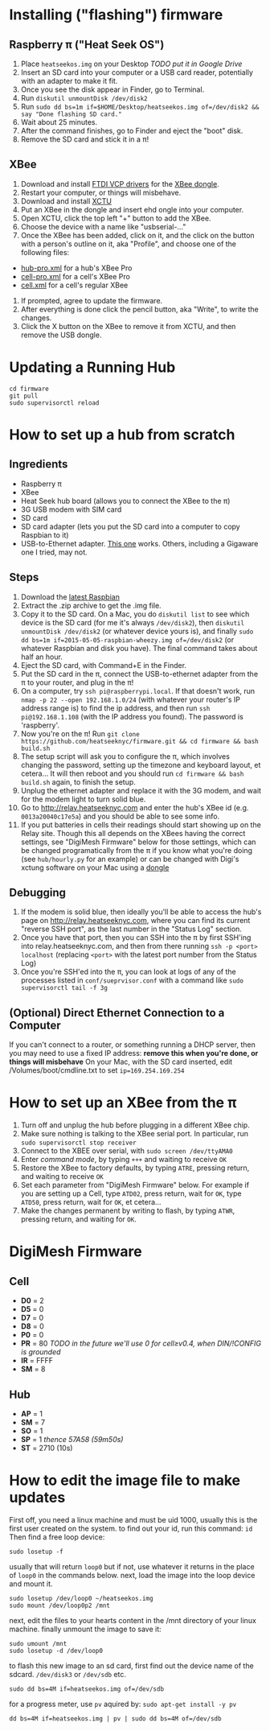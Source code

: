 # Installing ("flashing") firmware

## Raspberry π ("Heat Seek OS")
1. Place `heatseekos.img` on your Desktop _TODO put it in Google Drive_
1. Insert an SD card into your computer or a USB card reader, potentially with an adapter to make it fit.
1. Once you see the disk appear in Finder, go to Terminal.
1. Run `diskutil unmountDisk /dev/disk2`
1. Run `sudo dd bs=1m if=$HOME/Desktop/heatseekos.img of=/dev/disk2 && say "Done flashing SD card."`
1. Wait about 25 minutes.
1. After the command finishes, go to Finder and eject the "boot" disk.
1. Remove the SD card and stick it in a π!

## XBee
1. Download and install [FTDI VCP drivers](http://www.ftdichip.com/Drivers/VCP.htm) for the [XBee dongle](https://www.sparkfun.com/products/11697).
1. Restart your computer, or things will misbehave.
1. Download and install [XCTU](http://www.digi.com/products/xbee-rf-solutions/xctu-software/xctu)
1. Put an XBee in the dongle and insert ehd ongle into your computer.
1. Open XCTU, click the top left "+" button to add the XBee.
1. Choose the device with a name like "usbserial-…"
1. Once the XBee has been added, click on it, and the click on the button with a person's outline on it, aka "Profile", and choose one of the following files:
  - [hub-pro.xml](https://raw.githubusercontent.com/heatseeknyc/firmware/master/xctung/hub-pro.xml) for a hub's XBee Pro
  - [cell-pro.xml](https://raw.githubusercontent.com/heatseeknyc/firmware/master/xctung/cell-pro.xml) for a cell's XBee Pro
  - [cell.xml](https://raw.githubusercontent.com/heatseeknyc/firmware/master/xctung/cell.xml) for a cell's regular XBee
1. If prompted, agree to update the firmware.
1. After everything is done click the pencil button, aka "Write", to write the changes.
1. Click the X button on the XBee to remove it from XCTU, and then remove the USB dongle.

# Updating a Running Hub

    cd firmware
    git pull
    sudo supervisorctl reload

# How to set up a hub from scratch

## Ingredients
- Raspberry π
- XBee
- Heat Seek hub board (allows you to connect the XBee to the π)
- 3G USB modem with SIM card
- SD card
- SD card adapter (lets you put the SD card into a computer to copy Raspbian to it)
- USB-to-Ethernet adapter. [This one](http://www.amazon.com/Cable-Matters%C2%AE-SuperSpeed-Gigabit-Ethernet/dp/B00BBD7NFU) works. Others, including a Gigaware one I tried, may not.

## Steps
1. Download the [latest Raspbian](http://downloads.raspberrypi.org/raspbian_latest)
1. Extract the .zip archive to get the .img file.
1. Copy it to the SD card. On a Mac, you do `diskutil list` to see which device is the SD card (for me it's always `/dev/disk2`), then `diskutil unmountDisk /dev/disk2` (or whatever device yours is), and finally `sudo dd bs=1m if=2015-05-05-raspbian-wheezy.img of=/dev/disk2` (or whatever Raspbian and disk you have). The final command takes about half an hour.
1. Eject the SD card, with Command+E in the Finder.
1. Put the SD card in the π, connect the USB-to-ethernet adapter from the π to your router, and plug in the π!
1. On a computer, try `ssh pi@raspberrypi.local`. If that doesn't work, run `nmap -p 22 --open 192.168.1.0/24` (with whatever your router's IP address range is) to find the ip address, and then run `ssh pi@192.168.1.108` (with the IP address you found). The password is 'raspberry'.
1. Now you're on the π! Run `git clone https://github.com/heatseeknyc/firmware.git && cd firmware && bash build.sh`
1. The setup script will ask you to configure the π, which involves changing the password, setting up the timezone and keyboard layout, et cetera… It will then reboot and you should run `cd firmware && bash build.sh` again, to finish the setup.
1. Unplug the ethernet adapter and replace it with the 3G modem, and wait for the modem light to turn solid blue.
1. Go to http://relay.heatseeknyc.com and enter the hub's XBee id (e.g. `0013a20040c17e5a`) and you should be able to see some info.
1. If you put batteries in cells their readings should start showing up on the Relay site. Though this all depends on the XBees having the correct settings, see "DigiMesh Firmware" below for those settings, which can be changed programatically from the π if you know what you're doing (see `hub/hourly.py` for an example) or can be changed with Digi's xctung software on your Mac using a [dongle](https://www.sparkfun.com/products/11697)

## Debugging
1. If the modem is solid blue, then ideally you'll be able to access the hub's page on http://relay.heatseeknyc.com, where you can find its current "reverse SSH port", as the last number in the "Status Log" section.
1. Once you have that port, then you can SSH into the π by first SSH'ing into relay.heatseeknyc.com, and then from there running `ssh -p <port> localhost` (replacing `<port>` with the latest port number from the Status Log)
1. Once you're SSH'ed into the π, you can look at logs of any of the processes listed in `conf/sueprvisor.conf` with a command like `sudo supervisorctl tail -f 3g`

## (Optional) Direct Ethernet Connection to a Computer
If you can't connect to a router, or something running a DHCP server, then you may need to use a fixed IP address:
**remove this when you're done, or things will misbehave**
On your Mac, with the SD card inserted, edit /Volumes/boot/cmdline.txt to set `ip=169.254.169.254`


# How to set up an XBee from the π
1. Turn off and unplug the hub before plugging in a different XBee chip.
1. Make sure nothing is talking to the XBee serial port. In particular, run `sudo supervisorctl stop receiver`
1. Connect to the XBEE over serial, with `sudo screen /dev/ttyAMA0`
1. Enter *command mode*, by typing `+++` and waiting to receive `OK`
1. Restore the XBee to factory defaults, by typing `ATRE`, pressing return, and waiting to receive `OK`
1. Set each parameter from "DigiMesh Firmware" below. For example if you are setting up a Cell, type `ATD02`, press return, wait for `OK`, type `ATD50`, press return, wait for `OK`, et cetera…
1. Make the changes permanent by writing to flash, by typing `ATWR`, pressing return, and waiting for `OK`.

# DigiMesh Firmware

## Cell
- **D0** = 2
- **D5** = 0
- **D7** = 0
- **D8** = 0
- **P0** = 0
- **PR** = 80 *TODO in the future we'll use 0 for cell≥v0.4, when DIN/!CONFIG is grounded*
- **IR** = FFFF
- **SM** = 8

## Hub
- **AP** = 1
- **SM** = 7
- **SO** = 1
- **SP** = 1 *thence 57A58 (59m50s)*
- **ST** = 2710 (10s)

# How to edit the image file to make updates

First off, you need a linux machine and must be uid 1000, usually this is the first user created on the system. 
to find out your id, run this command: `id`
Then find a free loop device:

    sudo losetup -f

usually that will return `loop0` but if not, use whatever it returns in the place of `loop0` in the commands below.
next, load the image into the loop device and mount it.

    sudo losetup /dev/loop0 ~/heatseekos.img
    sudo mount /dev/loop0p2 /mnt

next, edit the files to your hearts content in the /mnt directory of your linux machine.
finally unmount the image to save it:

    sudo umount /mnt
    sudo losetup -d /dev/loop0

to flash this new image to an sd card, first find out the device name of the sdcard. `/dev/disk3` or `/dev/sdb` etc.

    sudo dd bs=4M if=heatseekos.img of=/dev/sdb

for a progress meter, use `pv` aquired by: `sudo apt-get install -y pv`

    dd bs=4M if=heatseekos.img | pv | sudo dd bs=4M of=/dev/sdb
